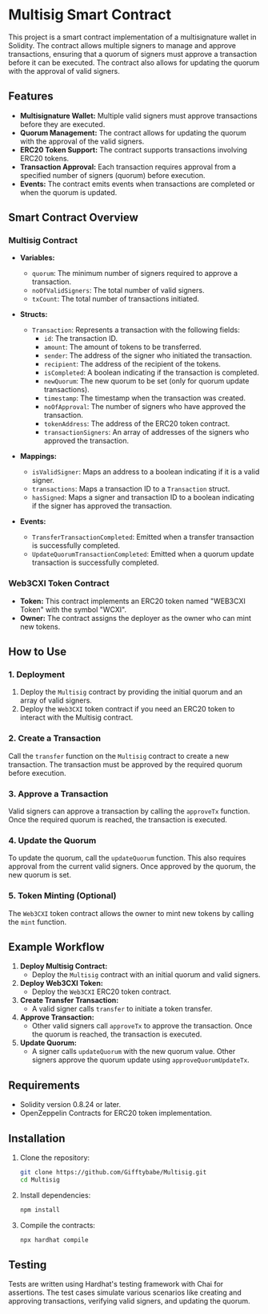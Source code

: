 # Multisig Smart Contract

This project is a smart contract implementation of a multisignature wallet in Solidity. The contract allows multiple signers to manage and approve transactions, ensuring that a quorum of signers must approve a transaction before it can be executed. The contract also allows for updating the quorum with the approval of valid signers.

## Features

- **Multisignature Wallet:** Multiple valid signers must approve transactions before they are executed.
- **Quorum Management:** The contract allows for updating the quorum with the approval of the valid signers.
- **ERC20 Token Support:** The contract supports transactions involving ERC20 tokens.
- **Transaction Approval:** Each transaction requires approval from a specified number of signers (quorum) before execution.
- **Events:** The contract emits events when transactions are completed or when the quorum is updated.

## Smart Contract Overview

### Multisig Contract

- **Variables:**
  - `quorum`: The minimum number of signers required to approve a transaction.
  - `noOfValidSigners`: The total number of valid signers.
  - `txCount`: The total number of transactions initiated.

- **Structs:**
  - `Transaction`: Represents a transaction with the following fields:
    - `id`: The transaction ID.
    - `amount`: The amount of tokens to be transferred.
    - `sender`: The address of the signer who initiated the transaction.
    - `recipient`: The address of the recipient of the tokens.
    - `isCompleted`: A boolean indicating if the transaction is completed.
    - `newQuorum`: The new quorum to be set (only for quorum update transactions).
    - `timestamp`: The timestamp when the transaction was created.
    - `noOfApproval`: The number of signers who have approved the transaction.
    - `tokenAddress`: The address of the ERC20 token contract.
    - `transactionSigners`: An array of addresses of the signers who approved the transaction.

- **Mappings:**
  - `isValidSigner`: Maps an address to a boolean indicating if it is a valid signer.
  - `transactions`: Maps a transaction ID to a `Transaction` struct.
  - `hasSigned`: Maps a signer and transaction ID to a boolean indicating if the signer has approved the transaction.

- **Events:**
  - `TransferTransactionCompleted`: Emitted when a transfer transaction is successfully completed.
  - `UpdateQuorumTransactionCompleted`: Emitted when a quorum update transaction is successfully completed.

### Web3CXI Token Contract

- **Token:** This contract implements an ERC20 token named "WEB3CXI Token" with the symbol "WCXI".
- **Owner:** The contract assigns the deployer as the owner who can mint new tokens.

## How to Use

### 1. Deployment

1. Deploy the `Multisig` contract by providing the initial quorum and an array of valid signers.
2. Deploy the `Web3CXI` token contract if you need an ERC20 token to interact with the Multisig contract.

### 2. Create a Transaction

Call the `transfer` function on the `Multisig` contract to create a new transaction. The transaction must be approved by the required quorum before execution.

### 3. Approve a Transaction

Valid signers can approve a transaction by calling the `approveTx` function. Once the required quorum is reached, the transaction is executed.

### 4. Update the Quorum

To update the quorum, call the `updateQuorum` function. This also requires approval from the current valid signers. Once approved by the quorum, the new quorum is set.

### 5. Token Minting (Optional)

The `Web3CXI` token contract allows the owner to mint new tokens by calling the `mint` function.

## Example Workflow

1. **Deploy Multisig Contract:**
   - Deploy the `Multisig` contract with an initial quorum and valid signers.
2. **Deploy Web3CXI Token:**
   - Deploy the `Web3CXI` ERC20 token contract.
3. **Create Transfer Transaction:**
   - A valid signer calls `transfer` to initiate a token transfer.
4. **Approve Transaction:**
   - Other valid signers call `approveTx` to approve the transaction. Once the quorum is reached, the transaction is executed.
5. **Update Quorum:**
   - A signer calls `updateQuorum` with the new quorum value. Other signers approve the quorum update using `approveQuorumUpdateTx`.

## Requirements

- Solidity version 0.8.24 or later.
- OpenZeppelin Contracts for ERC20 token implementation.

## Installation

1. Clone the repository:

   ```bash
   git clone https://github.com/Gifftybabe/Multisig.git
   cd Multisig
   ```

2. Install dependencies:

   ```bash
   npm install
   ```

3. Compile the contracts:

   ```bash
   npx hardhat compile
   ```

## Testing

Tests are written using Hardhat's testing framework with Chai for assertions. The test cases simulate various scenarios like creating and approving transactions, verifying valid signers, and updating the quorum.

